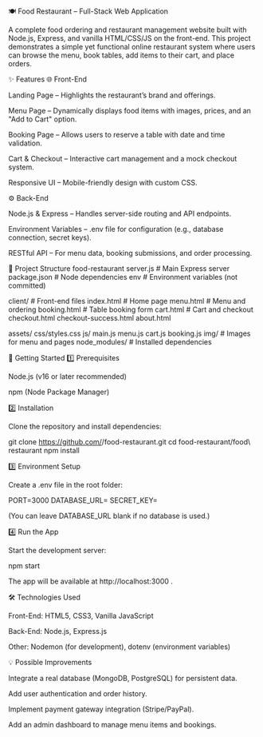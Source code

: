 🍽️ Food Restaurant – Full-Stack Web Application

A complete food ordering and restaurant management website built with Node.js, Express, and vanilla HTML/CSS/JS on the front-end.
This project demonstrates a simple yet functional online restaurant system where users can browse the menu, book tables, add items to their cart, and place orders.

✨ Features
🌐 Front-End

Landing Page – Highlights the restaurant’s brand and offerings.

Menu Page – Dynamically displays food items with images, prices, and an "Add to Cart" option.

Booking Page – Allows users to reserve a table with date and time validation.

Cart & Checkout – Interactive cart management and a mock checkout system.

Responsive UI – Mobile-friendly design with custom CSS.

⚙️ Back-End

Node.js & Express – Handles server-side routing and API endpoints.

Environment Variables – .env file for configuration (e.g., database connection, secret keys).

RESTful API – For menu data, booking submissions, and order processing.

📂 Project Structure
food-restaurant
server.js          # Main Express server
package.json       # Node dependencies
env                # Environment variables (not committed)

client/            # Front-end files
index.html         # Home page
menu.html          # Menu and ordering
booking.html       # Table booking form
cart.html          # Cart and checkout
checkout.html
checkout-success.html
about.html

assets/
css/styles.css
js/
main.js
menu.js
cart.js
booking.js
img/               # Images for menu and pages
node_modules/      # Installed dependencies

🚀 Getting Started
1️⃣ Prerequisites

Node.js (v16 or later recommended)

npm (Node Package Manager)

2️⃣ Installation

Clone the repository and install dependencies:

git clone https://github.com/<your-username>/food-restaurant.git
cd food-restaurant/food\ restaurant
npm install

3️⃣ Environment Setup

Create a .env file in the root folder:

PORT=3000
DATABASE_URL=<your-database-url-if-any>
SECRET_KEY=<your-secret-key>


(You can leave DATABASE_URL blank if no database is used.)

4️⃣ Run the App

Start the development server:

npm start


The app will be available at http://localhost:3000
.

🛠️ Technologies Used

Front-End: HTML5, CSS3, Vanilla JavaScript

Back-End: Node.js, Express.js

Other: Nodemon (for development), dotenv (environment variables)

💡 Possible Improvements

Integrate a real database (MongoDB, PostgreSQL) for persistent data.

Add user authentication and order history.

Implement payment gateway integration (Stripe/PayPal).

Add an admin dashboard to manage menu items and bookings.
